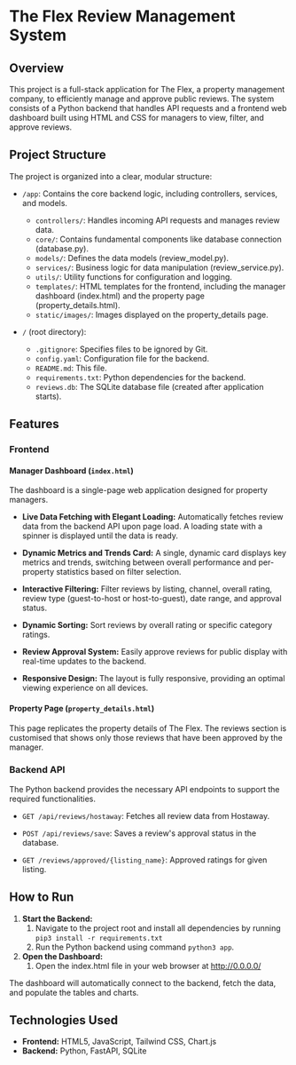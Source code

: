 # The Flex Review Management System

## Overview

This project is a full-stack application for The Flex, a property management company, to efficiently manage and approve public reviews. The system consists of a Python backend that handles API requests and a frontend web dashboard built using HTML and CSS for managers to view, filter, and approve reviews.

## Project Structure

The project is organized into a clear, modular structure:
* `/app`: Contains the core backend logic, including controllers, services, and models.
    * `controllers/`: Handles incoming API requests and manages review data.
    * `core/`: Contains fundamental components like database connection (database.py).
    * `models/`: Defines the data models (review_model.py).
    * `services/`: Business logic for data manipulation (review_service.py).
    * `utils/`: Utility functions for configuration and logging.
    * `templates/`: HTML templates for the frontend, including the manager dashboard (index.html) and the property page (property_details.html).
    * `static/images/`: Images displayed on the property_details page.


* `/` (root directory):
    * `.gitignore`: Specifies files to be ignored by Git.
    * `config.yaml`: Configuration file for the backend.
    * `README.md`: This file.
    * `requirements.txt`: Python dependencies for the backend.
    * `reviews.db`: The SQLite database file (created after application starts).

## Features

### Frontend

#### Manager Dashboard (`index.html`)

The dashboard is a single-page web application designed for property managers.

* **Live Data Fetching with Elegant Loading:** Automatically fetches review data from the backend API upon page load. A loading state with a spinner is displayed until the data is ready.

* **Dynamic Metrics and Trends Card:** A single, dynamic card displays key metrics and trends, switching between overall performance and per-property statistics based on filter selection.

* **Interactive Filtering:** Filter reviews by listing, channel, overall rating, review type (guest-to-host or host-to-guest), date range, and approval status.

* **Dynamic Sorting:** Sort reviews by overall rating or specific category ratings.

* **Review Approval System:** Easily approve reviews for public display with real-time updates to the backend.

* **Responsive Design:** The layout is fully responsive, providing an optimal viewing experience on all devices.

#### Property Page (`property_details.html`)

This page replicates the property details of The Flex. The reviews section is customised that shows only those reviews that have been approved by the manager.

### Backend API

The Python backend provides the necessary API endpoints to support the required functionalities.

* `GET /api/reviews/hostaway`: Fetches all review data from Hostaway.

* `POST /api/reviews/save`: Saves a review's approval status in the database.

* `GET /reviews/approved/{listing_name}`: Approved ratings for given listing.

## How to Run
1. **Start the Backend:**
    1. Navigate to the project root and install all dependencies by running `pip3 install -r requirements.txt`
    2. Run the Python backend using command `python3 app`.
2. **Open the Dashboard:**
    1. Open the index.html file in your web browser at http://0.0.0.0/
    
The dashboard will automatically connect to the backend, fetch the data, and populate the tables and charts.

## Technologies Used
* **Frontend:** HTML5, JavaScript, Tailwind CSS, Chart.js
* **Backend:** Python, FastAPI, SQLite